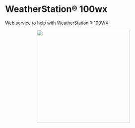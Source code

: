 # WeatherStation® 100wx

Web service to help with WeatherStation	® 100WX

<p align="center">
  <img height="300" src="https://d1py1ngsne97dt.cloudfront.net/ew0KICAiYnVja2V0IjogImVlLWZpbGVzIiwNCiAgImtleSI6ICJmaWxlcy8zODAzMi9pbWFnZXMvMTAwNTg5XzJfMjAyMDA1MTYxNTUzMjE5OTEuanBnIiwNCiAgImVkaXRzIjogew0KICAgICJyZXNpemUiOiB7DQogICAgICAiZml0IjogImNvbnRhaW4iLA0KICAgICAgImJhY2tncm91bmQiOiB7DQogICAgICAgICJyIjogMjU1LA0KICAgICAgICAiZyI6IDI1NSwNCiAgICAgICAgImIiOiAyNTUsDQogICAgICAgICJhbHBoYSI6IDENCiAgICAgIH0sDQogICAgICAid2lkdGgiOiAzNTAsDQogICAgICAiaGVpZ2h0IjogMzA2DQogICAgfQ0KICB9DQp9">
</p>
